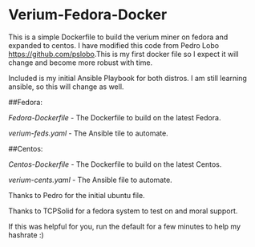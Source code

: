 # Verium-Fedora-Docker

This is a simple Dockerfile to build the verium miner on fedora and expanded to centos.  I have modified this code from Pedro Lobo <https://github.com/pslobo>.This is my first docker file so I expect it will change and become more robust with time.


Included is my initial Ansible Playbook for both distros.  I am still learning ansible, so this will change as well.

##Fedora:

*Fedora-Dockerfile* - The Dockerfile to build on the latest Fedora.

*verium-feds.yaml*  - The Ansible tile to automate.


##Centos:

*Centos-Dockerfile* - The Dockerfile to build on the latest Centos.

*verium-cents.yaml* - The Ansible file to automate.



Thanks to Pedro for the initial ubuntu file.

Thanks to TCPSolid for a fedora system to test on and moral support.


If this was helpful for you, run the default for a few minutes to help my hashrate :)
